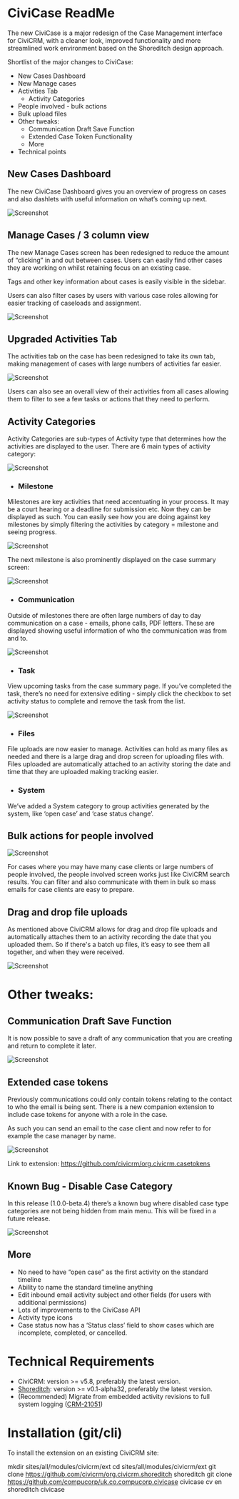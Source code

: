 # CiviCase ReadMe

The new CiviCase is a major redesign of the Case Management interface for CiviCRM, with a cleaner look, improved functionality
and more streamlined work environment based on the Shoreditch design approach.

Shortlist of the major changes to CiviCase:

* New Cases Dashboard
* New Manage cases
* Activities Tab
    * Activity Categories
* People involved - bulk actions
* Bulk upload files
* Other tweaks:
    * Communication Draft Save Function
    * Extended Case Token Functionality
    * More
* Technical points

## New Cases Dashboard
The new CiviCase Dashboard gives you an overview of progress on cases and also dashlets with useful information on what’s coming up next.

![Screenshot](img/case-dashboard.gif)

## Manage Cases / 3 column view

The new Manage Cases screen has been redesigned to reduce the amount of “clicking” in and out between cases. Users can easily find other cases
they are working on whilst retaining focus on an existing case.

Tags and other key information about cases is easily visible in the sidebar.

Users can also filter cases by users with various case roles allowing for easier tracking of caseloads and assignment.

![Screenshot](img/manage-cases.png)

## Upgraded Activities Tab

The activities tab on the case has been redesigned to take its own tab, making management of cases with large numbers of activities far easier.

![Screenshot](img/activities-tab.png)

Users can also see an overall view of their activities from all cases allowing them to filter to see a few tasks or actions that they need to perform.

## Activity Categories

Activity Categories are sub-types of Activity type that determines how the activities are displayed to the user. There are 6 main types of activity category:

![Screenshot](img/activity-categories.png)

- ### Milestone

Milestones are key activities that need accentuating in your process. It may be a court hearing or a deadline for submission etc. Now they can be displayed as such.
You can easily see how you are doing against key milestones by simply filtering the activities by category = milestone and seeing progress.

![Screenshot](img/milestones.png)

The next milestone is also prominently displayed on the case summary screen:

![Screenshot](img/next-milestone.png)

- ### Communication

Outside of milestones there are often large numbers of day to day communication on a case - emails, phone calls, PDF letters. These are displayed showing useful
information of who the communication was from and to.

![Screenshot](img/communication.png)

- ### Task

View upcoming tasks from the case summary page. If you’ve completed the task, there’s no need for extensive editing - simply click the checkbox to set activity status to
complete and remove the task from the list.

![Screenshot](img/tasks.png)

- ### Files

File uploads are now easier to manage. Activities can hold as many files as needed and there is a large drag and drop screen for uploading files with. Files uploaded are
automatically attached to an activity storing the date and time that they are uploaded making tracking easier.

- ### System

We’ve added a System category to group activities generated by the system, like ‘open case’ and ‘case status change’.

## Bulk actions for people involved

![Screenshot](img/bulk-actions-people.gif)

For cases where you may have many case clients or large numbers of people involved, the people involved screen works just like CiviCRM search results. You can filter and also
communicate with them in bulk so mass emails for case clients are easy to prepare.

## Drag and drop file uploads

As mentioned above CiviCRM allows for drag and drop file uploads and automatically attaches them to an activity recording the date that you uploaded them. So if there's a
batch up files, it’s easy to see them all together, and when they were received.

![Screenshot](img/drag-files.gif)

# Other tweaks:

## Communication Draft Save Function

It is now possible to save a draft of any communication that you are creating and return to complete it later.

![Screenshot](img/communication-draft.png)

## Extended case tokens

Previously communications could only contain tokens relating to the contact to who the email is being sent. There is a new companion extension to include case tokens for anyone with a role in the case.

As such you can send an email to the case client and now refer to for example the case manager by name.

![Screenshot](img/case-token.png)

Link to extension: https://github.com/civicrm/org.civicrm.casetokens

## Known Bug - Disable Case Category
In this release (1.0.0-beta.4) there’s a known bug where disabled case type categories are not being hidden from main menu. This will be fixed in a future release.

![Screenshot](img/category-disable.png)

## More

* No need to have “open case” as the first activity on the standard timeline
* Ability to name the standard timeline anything
* Edit inbound email activity subject and other fields (for users with additional permissions)
* Lots of improvements to the CiviCase API
* Activity type icons
* Case status now has a ‘Status class’ field to show cases which are incomplete, completed, or cancelled.

# Technical Requirements
* CiviCRM: version >= v5.8, preferably the latest version.
* [Shoreditch](https://github.com/civicrm/org.civicrm.shoreditch): version >= v0.1-alpha32, preferably the latest version.
* (Recommended) Migrate from embedded activity revisions to full system logging ([CRM-21051](https://issues.civicrm.org/jira/browse/CRM-21051))

# Installation (git/cli)
To install the extension on an existing CiviCRM site:

mkdir sites/all/modules/civicrm/ext
cd sites/all/modules/civicrm/ext
git clone https://github.com/civicrm/org.civicrm.shoreditch shoreditch
git clone https://github.com/compucorp/uk.co.compucorp.civicase civicase
cv en shoreditch civicase

